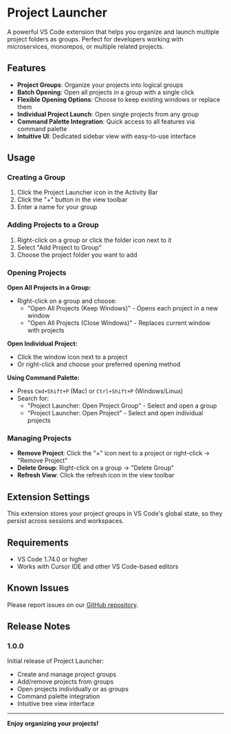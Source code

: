 # Project Launcher

A powerful VS Code extension that helps you organize and launch multiple project folders as groups. Perfect for developers working with microservices, monorepos, or multiple related projects.

## Features

- **Project Groups**: Organize your projects into logical groups
- **Batch Opening**: Open all projects in a group with a single click
- **Flexible Opening Options**: Choose to keep existing windows or replace them
- **Individual Project Launch**: Open single projects from any group
- **Command Palette Integration**: Quick access to all features via command palette
- **Intuitive UI**: Dedicated sidebar view with easy-to-use interface

## Usage

### Creating a Group

1. Click the Project Launcher icon in the Activity Bar
2. Click the "+" button in the view toolbar
3. Enter a name for your group

### Adding Projects to a Group

1. Right-click on a group or click the folder icon next to it
2. Select "Add Project to Group"
3. Choose the project folder you want to add

### Opening Projects

**Open All Projects in a Group:**
- Right-click on a group and choose:
  - "Open All Projects (Keep Windows)" - Opens each project in a new window
  - "Open All Projects (Close Windows)" - Replaces current window with projects

**Open Individual Project:**
- Click the window icon next to a project
- Or right-click and choose your preferred opening method

**Using Command Palette:**
- Press `Cmd+Shift+P` (Mac) or `Ctrl+Shift+P` (Windows/Linux)
- Search for:
  - "Project Launcher: Open Project Group" - Select and open a group
  - "Project Launcher: Open Project" - Select and open individual projects

### Managing Projects

- **Remove Project**: Click the "×" icon next to a project or right-click → "Remove Project"
- **Delete Group**: Right-click on a group → "Delete Group"
- **Refresh View**: Click the refresh icon in the view toolbar

## Extension Settings

This extension stores your project groups in VS Code's global state, so they persist across sessions and workspaces.

## Requirements

- VS Code 1.74.0 or higher
- Works with Cursor IDE and other VS Code-based editors

## Known Issues

Please report issues on our [GitHub repository](https://github.com/your-username/project-launcher/issues).

## Release Notes

### 1.0.0

Initial release of Project Launcher:
- Create and manage project groups
- Add/remove projects from groups
- Open projects individually or as groups
- Command palette integration
- Intuitive tree view interface

---

**Enjoy organizing your projects!**
